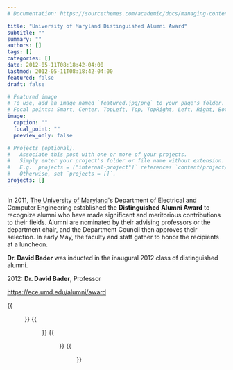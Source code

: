 ```yaml
---
# Documentation: https://sourcethemes.com/academic/docs/managing-content/

title: "University of Maryland Distinguished Alumni Award"
subtitle: ""
summary: ""
authors: []
tags: []
categories: []
date: 2012-05-11T08:18:42-04:00
lastmod: 2012-05-11T08:18:42-04:00
featured: false
draft: false

# Featured image
# To use, add an image named `featured.jpg/png` to your page's folder.
# Focal points: Smart, Center, TopLeft, Top, TopRight, Left, Right, BottomLeft, Bottom, BottomRight.
image:
  caption: ""
  focal_point: ""
  preview_only: false

# Projects (optional).
#   Associate this post with one or more of your projects.
#   Simply enter your project's folder or file name without extension.
#   E.g. `projects = ["internal-project"]` references `content/project/deep-learning/index.md`.
#   Otherwise, set `projects = []`.
projects: []
---
```


In 2011, [The University of Maryland](https://www.umd.edu/)'s Department of Electrical and Computer Engineering established the **Distinguished Alumni Award** to recognize alumni who have made significant and meritorious contributions to their fields. Alumni are nominated by their advising professors or the department chair, and the Department Council then approves their selection. In early May, the faculty and staff gather to honor the recipients at a luncheon.

**Dr. David Bader** was inducted in the inaugural 2012 class of distinguished alumni.

2012: **Dr. David Bader**, Professor

https://ece.umd.edu/alumni/award

{{<figure src="ECE1.jpg">}}
{{<figure src="ECE2.jpg">}}
{{<figure src="ECE3.jpg">}}
{{<figure src="plaque.jpg">}}

